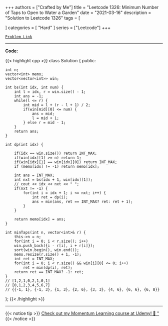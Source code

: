 
+++
authors = ["Crafted by Me"]
title = "Leetcode 1326: Minimum Number of Taps to Open to Water a Garden"
date = "2021-03-16"
description = "Solution to Leetcode 1326"
tags = [
    
]
categories = [
    "Hard"
]
series = ["Leetcode"]
+++



[`Problem Link`](https://leetcode.com/problems/minimum-number-of-taps-to-open-to-water-a-garden/description/)

---

**Code:**

{{< highlight cpp >}}
class Solution {
public:

    int n;
    vector<int> memo;
    vector<vector<int>> win;
    
    int bs(int idx, int num) {
        int l = idx, r = win.size() - 1;
        int ans = -1;
        while(l <= r) {
            int mid = l + (r - l + 1) / 2;
            if(win[mid][0] <= num) {
                ans = mid;
                l = mid + 1;
            } else r = mid - 1;
        }
        return ans;
    }
    
    int dp(int idx) {

        if(idx == win.size()) return INT_MAX;
        if(win[idx][1] >= n) return 1;
        if(win[idx][1] == win[idx][0]) return INT_MAX;        
        if (memo[idx] != -1) return memo[idx];
        
        int ans = INT_MAX;
        int nxt = bs(idx + 1, win[idx][1]);
        // cout << idx << nxt << " ";
        if(nxt != -1) {
            for(int i = idx + 1; i <= nxt; i++) {
                int ret = dp(i);
                ans = min(ans, ret == INT_MAX? ret: ret + 1);
            }
        }

        return memo[idx] = ans;
    }
    
    int minTaps(int n, vector<int>& r) {
        this->n = n;
        for(int i = 0; i < r.size(); i++)
        win.push_back({i - r[i], i + r[i]});
        sort(win.begin(), win.end());
        memo.resize(r.size() + 1, -1);
        int ret = INT_MAX;
        for(int i = 0; i < r.size() && win[i][0] <= 0; i++)
            ret = min(dp(i), ret);
        return ret == INT_MAX? -1: ret;
    }
    // [1,2,1,0,2,1,0,1]
    // [0,1,2,3,4,5,6,7]
    // {{-1, 1}, {-1, 3}, {1, 3}, {2, 6}, {3, 3}, {4, 6}, {6, 6}, {6, 8}}
};
{{< /highlight >}}



---



{{< notice tip >}}
[Check out my Momentum Learning course at Udemy! 🚀 "](https://www.udemy.com/course/blind-75-the-data-structures-and-algorithms-essentials/)
{{< /notice >}}

